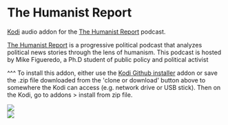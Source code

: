The Humanist Report
=============================

<a href="www.kodi.tv">Kodi</a> audio addon for the <a href="http://www.humanistreport.com/">The Humanist Report</a> podcast.<br>

<a href="http://www.humanistreport.com/">The Humanist Report</a> is a progressive political podcast that analyzes political news stories through the lens of humanism. This podcast is hosted by Mike Figueredo, a Ph.D student of public policy and political activist<br>

^^^ To install this addon, either use the <a href="https://www.tvaddons.co/github-browser-kodi/">Kodi Github installer</a> addon or save the .zip file downloaded from the 'clone or download' button above to somewhere the Kodi can access (e.g. network drive or USB stick). Then on the Kodi, go to addons > install from zip file.<br>

<img src="http://i1.sndcdn.com/avatars-000591343872-cyz7bk-original.jpg"><br>
<a href="http://www.kodi.tv"><img src="https://kodi.tv/sites/default/files/page/field_image/about--devices.jpg">
